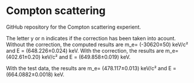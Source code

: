# Compton scattering
GitHub repository for the Compton scattering experient.

The letter y or n indicates if the correction has been taken into acount. Without the correction, the computed results are m_e= (-30620±50) keV/c² and E = (648.226±0.024) keV. With the correction, the results are m_e= (402.61±0.20) keV/c² and E = (649.858±0.019) keV.

With the test data, the results are m_e= (478.117±0.013) keV/c² and E = (664.0882±0.0018) keV.
